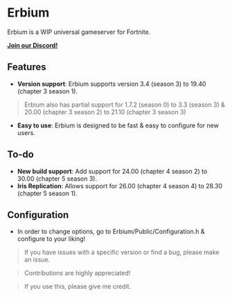 # Erbium

Erbium is a WIP universal gameserver for Fortnite.

[**Join our Discord!**](https://discord.gg/WxNEGBxfKq)

## Features
- **Version support**: Erbium supports version 3.4 (season 3) to 19.40 (chapter 3 season 1).
> Erbium also has partial support for 1.7.2 (season 0) to 3.3 (season 3) & 20.00 (chapter 3 season 2) to 21.10 (chapter 3 season 3)
- **Easy to use**: Erbium is designed to be fast & easy to configure for new users.

## To-do
- **New build support**: Add support for 24.00 (chapter 4 season 2) to 30.00 (chapter 5 season 3).
- **Iris Replication**: Allows support for 26.00 (chapter 4 season 4) to 28.30 (chapter 5 season 1).

## Configuration
- In order to change options, go to Erbium/Public/Configuration.h & configure to your liking!

> If you have issues with a specific version or find a bug, please make an issue.

> Contributions are highly appreciated!

> If you use this, please give me credit.
